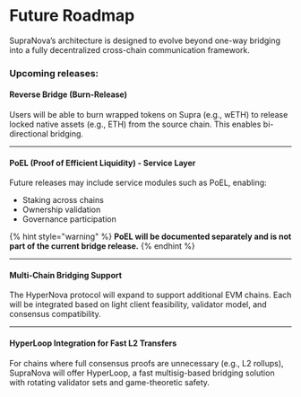 # Future Roadmap

SupraNova’s architecture is designed to evolve beyond one-way bridging into a fully decentralized cross-chain communication framework.&#x20;

### **Upcoming releases:**

#### Reverse Bridge (Burn-Release)

Users will be able to burn wrapped tokens on Supra (e.g., wETH) to release locked native assets (e.g., ETH) from the source chain. This enables bi-directional bridging.

***

#### PoEL (Proof of Efficient Liquidity) - Service Layer

Future releases may include service modules such as PoEL, enabling:

* Staking across chains
* Ownership validation
* Governance participation

{% hint style="warning" %}
**PoEL will be documented separately and is not part of the current bridge release.**
{% endhint %}

***

#### Multi-Chain Bridging Support

The HyperNova protocol will expand to support additional EVM chains. Each will be integrated based on light client feasibility, validator model, and consensus compatibility.

***

#### HyperLoop Integration for Fast L2 Transfers

For chains where full consensus proofs are unnecessary (e.g., L2 rollups), SupraNova will offer HyperLoop, a fast multisig-based bridging solution with rotating validator sets and game-theoretic safety.
